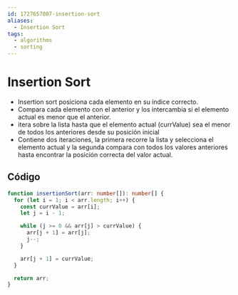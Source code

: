 ```yaml
---
id: 1727657007-insertion-sort
aliases:
  - Insertion Sort
tags:
  - algorithms
  - sorting
---
```


# Insertion Sort

- Insertion sort posiciona cada elemento en su índice correcto.
- Compara cada elemento con el anterior y los intercambia si el elemento actual es menor que el anterior.
- itera sobre la lista hasta que el elemento actual (currValue) sea el menor de todos los anteriores desde su posición inicial
- Contiene dos iteraciones, la primera recorre la lista y selecciona el elemento actual y la segunda compara con todos los valores anteriores hasta encontrar la posición correcta del valor actual.

## Código

```ts
function insertionSort(arr: number[]): number[] {
  for (let i = 1; i < arr.length; i++) {
    const currValue = arr[i];
    let j = i - 1;

    while (j >= 0 && arr[j] > currValue) {
      arr[j + 1] = arr[j];
      j--;
    }

    arr[j + 1] = currValue;
  }

  return arr;
}
```
